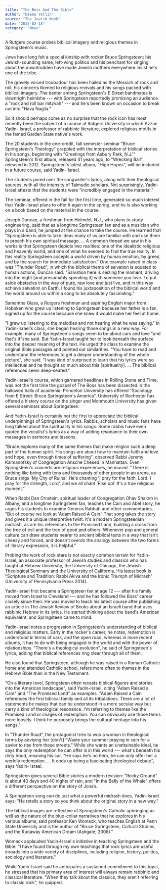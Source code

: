 ```yaml
---
title: "The Boss And The Bible"
author: "Deena Yellin"
source: "The Jewish Week"
date: "2014-02-18"
category: "News"
---
```


A Rutgers course probes biblical imagery and religious themes in Springsteen's music.

Jews have long felt a special kinship with rocker Bruce Springsteen; his Jewish-sounding name, left-wing politics and his penchant for singing about the downtrodden have made Jewish mothers everywhere insist he's one of the tribe.

The gravely voiced troubadour has been hailed as the Messiah of rock and roll, his concerts likened to religious revivals and his songs packed with biblical imagery. The banter among Springsteen's E Street bandmates is downright heimishe --- with Springsteen reportedly promising an audience a "rock and roll bar mitzvah" --- and he's been known on occasion to break out into "Hava Nagila."

So it should perhaps come as no surprise that the rock icon has most recently been the subject of a course at Rutgers University in which Azzan Yadin- Israel, a professor of rabbinic literature, explored religious motifs in the famed Garden State native's work.

The 20 students in the one-credit, fall semester seminar "Bruce Springsteen's Theology" grappled with the interpretation of biblical stories in his songs, beginning with "Greetings from Asbury Park, N.J.'" Springsteen's first album, released 41 years ago, to "Wrecking Ball", released in 2012. Springsteen's latest album, "High Hopes", will be included in a future course, said Yadin- Israel.

The students pored over the songwriter's lyrics, along with their theological sources, with all the intensity of Talmudic scholars. Not surprisingly, Yadin- Israel attests that the students were "incredibly engaged in the material."

The seminar, offered in the fall for the first time, generated so much interest that Yadin-Israel plans to offer it again in the spring, and he is also working on a book based on the material in the course.

Joseph Duncan, a freshman from Holmdel, N.J., who plans to study engineering, said that as a longtime Springsteen fan and as a musician who plays in a band, he jumped at the chance to take the course. He learned that "Springsteen is able to take ideas many of us are familiar with and use them to preach his own spiritual message. ... A common thread we saw in his works is that Springsteen depicts two realities: one of the idealistic religious and heavenly world, and one of what he seemed to find the true reality. In this reality Springsteen accepts a world driven by human emotion, by greed, and by the search for immediate satisfaction." One example raised in class was "Thunder Road", in which the biblical theme of salvation is equated to human actions, Duncan said. "Salvation here is seizing the moment, driving into the night (and presumably spending it) with someone you love. To put aside obstacles in the way of pure, raw love and just live, and in this way achieve salvation on Earth. I found his juxtaposition of the biblical world and the world around us within a song to be absolutely fascinating."

Samantha Glass, a Rutgers freshman and aspiring English major from Hoboken who grew up listening to Springsteen because her father is a fan, signed up for the course because she knew it would make her feel at home.

"I grew up listening to the melodies and not hearing what he was saying." In Yadin-Israel's class, she began hearing those songs in a new way. For example, many of Springsteen's songs seem to be about cars and love "and that's it"she said. But Yadin-Israel taught her to look beneath the surface into the deeper meaning of the text. He urged the class to examine the original Bible passages and pointed out similarities. "You have to read and understand the references to get a deeper understanding of the whole picture", she said. "I was kind of surprised to learn that his lyrics were so intellectual and he thought so much about this [spirituality]. ... The biblical references seem deep-seated."

Yadin-Israel's course, which garnered headlines in Rolling Stone and Time, was not the first time the gospel of The Boss has been dissected in the hallowed halls of academia: Princeton University has offered "Sociology from E Street: Bruce Springsteen's America", University of Rochester has offered a history course on the singer and Monmouth University has given several seminars about Springsteen.

And Yadin-Israel is certainly not the first to appreciate the biblical underpinnings of Springsteen's lyrics. Rabbis, scholars and music fans have long talked about the spirituality in his songs. Some rabbis have even quoted the vocalist's lyrics as a way of adding resonance to their own messages in sermons and lessons.

"Bruce explores many of the same themes that make religion such a deep part of the human spirit. His songs are about how to maintain faith and love and hope, even through times of suffering", observed Rabbi Jeremy Kalmanofsky of Congregation Ansche Chesed in Manhattan. Even Springsteen's concerts are religious experiences, he mused. "There is nothing like being with tens and thousands of other people in an arena, as Bruce sings 'My City of Ruins.' He's chanting 'I pray for the faith, Lord. I pray for the strength, Lord', and we all chant 'Rise up!' It's a true religious moment."

When Rabbi Dan Ornstein, spiritual leader of Congregation Ohav Shalom in Albany, and a longtime Springsteen fan, teaches the Cain and Abel story, he urges his students to examine Genesis Rabbah and other commentaries. "But of course we look at 'Adam Raised A Cain.' That song takes the story and gives it a unique interpretive twist. It's a modern Springsteenian midrash, as are his references to the Promised Land, building a cross from the tree of evil and the tree of good and others. Whenever pop and general culture can draw students nearer to ancient biblical texts in a way that isn't cheesy and forced, and doesn't overdo the analogy between the two forms of literary expression, it is helpful."

Probing the work of rock stars is not exactly common terrain for Yadin-Israel, an associate professor of Jewish studies and classics who has taught at Hebrew University, the University of Chicago, the Jewish Theological Seminary and the University of California. His latest book is "Scripture and Tradition: Rabbi Akiva and the Ironic Triumph of Midrash" (University of Pennsylvania Press 2014).

Yadin-Israel first became a Springsteen fan at age 12 --- after his family moved from Israel to Cleveland --- and he has followed the Boss' career closely since then. He was moved to teach his latest course after publishing an article in The Jewish Review of Books about an Israeli band that uses rabbinic Hebrew in its lyrics. He started thinking about the band's American equivalent, and Springsteen came to mind.

Yadin-Israel notes a progression in Springsteen's understanding of biblical and religious matters. Early in the rocker's career, he notes, redemption is understood in terms of cars, and the open road, whereas in more recent albums, it has to do with being engaged in the world and with the power of relationships. "There's a theological evolution", he said of Springsteen's lyrics, adding that biblical references ring clear through all of them.

He also found that Springsteen, although he was raised in a Roman Catholic home and attended Catholic school, refers more often to themes in the Hebrew Bible than in the New Testament.

"On a literary level, Springsteen often recasts biblical figures and stories into the American landscape", said Yadin-Israel, citing "Adam Raised a Cain" and "The Promised Land" as examples. "Adam Raised a Cain references the first biblical family and all its tribulations. There are a lot of statements he makes that can be understood in a more secular way but carry a kind of theological resonance. I'm referring to themes like the Promised Land or images of redemption. You can obviously use those terms more loosely. I think he purposely brings the cultural heritage into his songs."

In "Thunder Road", the protagonist tries to woo a woman in theological terms by advising her [don't] "Waste your summer praying in vain for a savior to rise from these streets." While she wants an unattainable ideal, he says the only redemption he can offer is in this world --- what's beneath his dirty hood, meaning his car. "He says he's no hero, he can only offer her a worldly redemption. ... It ends up being a fascinating theological debate", says Yadin- Israel.

Springsteen gives several Bible stories a modern revision: "Rocky Ground" is about 40 days and 40 nights of rain, and "In the Belly of the Whale" offers a different perspective on the story of Jonah.

A Springsteen song can do just what a powerful midrash does, Yadin-Israel says: "He retells a story so you think about the original story in a new way."

The biblical images are reflective of Springsteen's Catholic upbringing as well as the nature of the blue-collar narratives that he explores in his various albums, said professor Ken Womack, who teaches English at Penn State University and is the author of "Bruce Springsteen, Cultural Studies, and the Runaway American Dream (Ashgate, 2008)."

Womack applauded Yadin-Israel's initiative in teaching Springsteen and the Bible. "I have found through my own teachings that rock lyrics are useful inroads into a wide variety of disciplines, including religion, history, politics, sociology and literature."

While Yadin-Israel said he anticipates a sustained commitment to this topic, he stressed that his primary area of interest will always remain rabbinic and classical literature. "When they talk about the classics, they aren't referring to classic rock", he quipped.